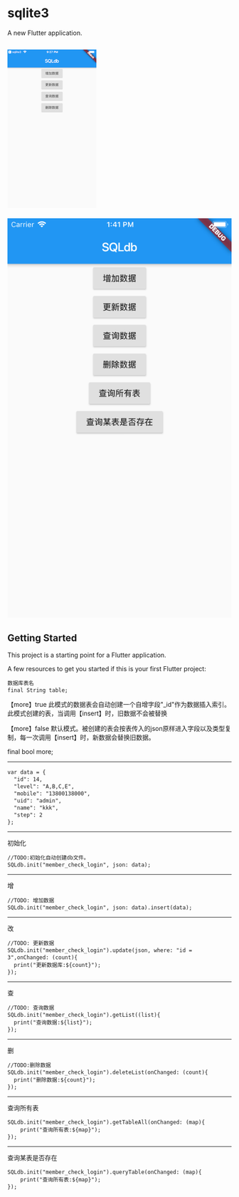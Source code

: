 # sqlite3

A new Flutter application.

![](https://github.com/MuZiLee/SQLdb/blob/master/sqldb/images/SimulatorScreen.png?raw=true)
-----
![](https://github.com/MuZiLee/SQLdb/blob/master/sqldb/images/SimulatorScreenShot2.png?raw=true)


## Getting Started

This project is a starting point for a Flutter application.

A few resources to get you started if this is your first Flutter project:

    数据库表名
    final String table;


【more】true 此模式的数据表会自动创建一个自增字段"_id"作为数据插入索引。此模式创建的表，当调用【insert】时，旧数据不会被替换

【more】false 默认模式。被创建的表会按表传入的json原样进入字段以及类型复制，每一次调用【insert】时，新数据会替换旧数据。

final bool   more;

-------

    var data = {
      "id": 14,
      "level": "A,B,C,E",
      "mobile": "13800138000",
      "uid": "admin",
      "name": "kkk",
      "step": 2
    };
    
-------
初始化

    //TODO:初始化自动创建db文件。
    SQLdb.init("member_check_login", json: data);


-------
增

    //TODO: 增加数据
    SQLdb.init("member_check_login", json: data).insert(data);


-------
改

    //TODO: 更新数据
    SQLdb.init("member_check_login").update(json, where: "id = 3",onChanged: (count){
      print("更新数据库:${count}");
    });


-------
查

    //TODO: 查询数据
    SQLdb.init("member_check_login").getList((list){
      print("查询数据:${list}");
    });
                    
       
       
-------
删
                    
    //TODO:删除数据
    SQLdb.init("member_check_login").deleteList(onChanged: (count){
      print("删除数据:${count}");
    });

-------
查询所有表

    SQLdb.init("member_check_login").getTableAll(onChanged: (map){
        print("查询所有表:${map}");
    });
    
-------
查询某表是否存在

    SQLdb.init("member_check_login").queryTable(onChanged: (map){
        print("查询所有表:${map}");
    });
